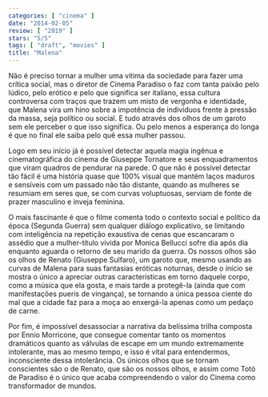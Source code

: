 ```yaml
---
categories: [ "cinema" ]
date: "2014-02-05"
review: [ "2019" ]
stars: "5/5"
tags: [ "draft", "movies" ]
title: "Malena"
---
```

Não é preciso tornar a mulher uma vítima da sociedade para fazer
uma crítica social, mas o diretor de Cinema Paradiso o faz com tanta
paixão pelo lúdico, pelo erótico e pelo que significa ser italiano,
essa cultura controversa com traços que trazem um misto de vergonha e
identidade, que Malena vira um hino sobre a impotência de indivíduos
frente à pressão da massa, seja político ou social. E tudo através
dos olhos de um garoto sem ele perceber o que isso significa. Ou pelo
menos a esperança do longa é que no final ele saiba pelo quê essa
mulher passou.

Logo em seu início já é possível detectar aquela magia ingênua e
cinematográfica do cinema de Giuseppe Tornatore e seus enquadramentos que
viram quadros de pendurar na parede. O que não é possível detectar tão
fácil é uma história quase que 100% visual que mantém laços maduros
e sensíveis com um passado não tão distante, quando as mulheres se
resumiam em seres que, se com curvas voluptuosas, serviam de fonte de
prazer masculino e inveja feminina.

O mais fascinante é que o filme comenta todo o contexto social e
político da época (Segunda Guerra) sem qualquer diálogo explicativo,
se limitando com inteligência na repetição exaustiva de cenas que
escancaram o assédio que a mulher-título vivida por Monica Bellucci
sofre dia após dia enquanto aguarda o retorno de seu marido da guerra. Os
nossos olhos são os olhos de Renato (Giuseppe Sulfaro), um garoto que,
mesmo usando as curvas de Malena para suas fantasias eróticas noturnas,
desde o início se mostra o único a apreciar outras características
em torno daquele corpo, como a música que ela gosta, e mais tarde a
protegê-la (ainda que com manifestações pueris de vingança), se
tornando a única pessoa ciente do mal que a cidade faz para a moça ao
enxergá-la apenas como um pedaço de carne.

Por fim, é impossível desassociar a narrativa da belíssima trilha
composta por Ennio Morricone, que consegue comentar tanto os momentos
dramáticos quanto as válvulas de escape em um mundo extremamente
intolerante, mas ao mesmo tempo, e isso é vital para entendermos,
inconsciente dessa intolerância. Os únicos olhos que se tornam
conscientes são o de Renato, que são os nossos olhos, e assim como
Totó de Paradiso é o único que acaba compreendendo o valor do Cinema
como transformador de mundos.
